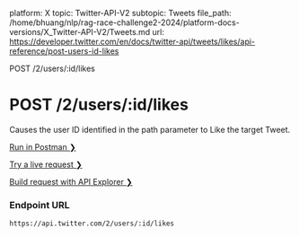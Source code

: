 platform: X
topic: Twitter-API-V2
subtopic: Tweets
file_path: /home/bhuang/nlp/rag-race-challenge2-2024/platform-docs-versions/X_Twitter-API-V2/Tweets.md
url: https://developer.twitter.com/en/docs/twitter-api/tweets/likes/api-reference/post-users-id-likes

POST /2/users/:id/likes

# POST /2/users/:id/likes

Causes the user ID identified in the path parameter to Like the target Tweet.

[Run in Postman ❯](https://t.co/twitter-api-postman) 

[Try a live request ❯](https://oauth-playground.glitch.me/?id=usersIdLike&params=%28%27query%21%28%29%7Ebody%21%27%28*tweet_id%5C%21*1460323737035677698*%29%27%7Epath%21%28%27id%21%27%27%29%29*%5C%27%01*_) 

[Build request with API Explorer ❯](https://developer.twitter.com/apitools/api?endpoint=%2F2%2Fusers%2F%7Bid%7D%2Flikes&method=post) 

### Endpoint URL

`https://api.twitter.com/2/users/:id/likes`